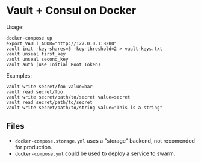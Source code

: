 # Vault + Consul on Docker

Usage:

    docker-compose up
    export VAULT_ADDR="http://127.0.0.1:8200"
    vault init -key-shares=5 -key-threshold=2 > vault-keys.txt
    vault unseal first_key
    vault unseal second_key
    vault auth (use Initial Root Token)

Examples:

    vault write secret/foo value=bar
    vault read secret/foo
    vault write secret/path/to/secret value=secret
    vault read secret/path/to/secret
    vault write secret/path/to/string value="This is a string"


## Files
- `docker-compose.storage.yml` uses a "storage" backend, not recomended for
  production.
- `docker-compose.yml` could be used to deploy a service to swarm.
